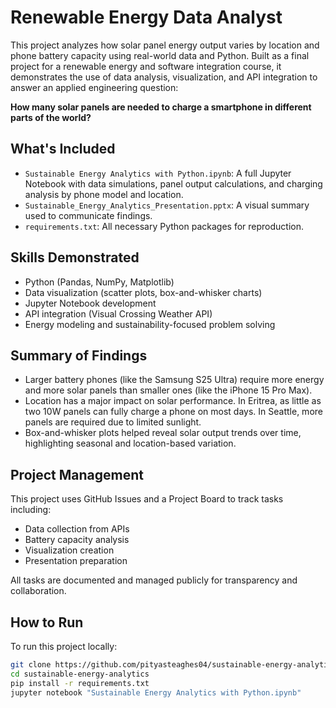 # Renewable Energy Data Analyst

This project analyzes how solar panel energy output varies by location and phone battery capacity using real-world data and Python. Built as a final project for a renewable energy and software integration course, it demonstrates the use of data analysis, visualization, and API integration to answer an applied engineering question:  

**How many solar panels are needed to charge a smartphone in different parts of the world?**

## What's Included

- `Sustainable Energy Analytics with Python.ipynb`: A full Jupyter Notebook with data simulations, panel output calculations, and charging analysis by phone model and location.
- `Sustainable_Energy_Analytics_Presentation.pptx`: A visual summary used to communicate findings.
- `requirements.txt`: All necessary Python packages for reproduction.

## Skills Demonstrated

- Python (Pandas, NumPy, Matplotlib)
- Data visualization (scatter plots, box-and-whisker charts)
- Jupyter Notebook development
- API integration (Visual Crossing Weather API)
- Energy modeling and sustainability-focused problem solving

## Summary of Findings

- Larger battery phones (like the Samsung S25 Ultra) require more energy and more solar panels than smaller ones (like the iPhone 15 Pro Max).
- Location has a major impact on solar performance. In Eritrea, as little as two 10W panels can fully charge a phone on most days. In Seattle, more panels are required due to limited sunlight.
- Box-and-whisker plots helped reveal solar output trends over time, highlighting seasonal and location-based variation.

## Project Management

This project uses GitHub Issues and a Project Board to track tasks including:

- Data collection from APIs
- Battery capacity analysis
- Visualization creation
- Presentation preparation

All tasks are documented and managed publicly for transparency and collaboration.

## How to Run

To run this project locally:

```bash
git clone https://github.com/pityasteaghes04/sustainable-energy-analytics.git
cd sustainable-energy-analytics
pip install -r requirements.txt
jupyter notebook "Sustainable Energy Analytics with Python.ipynb"
